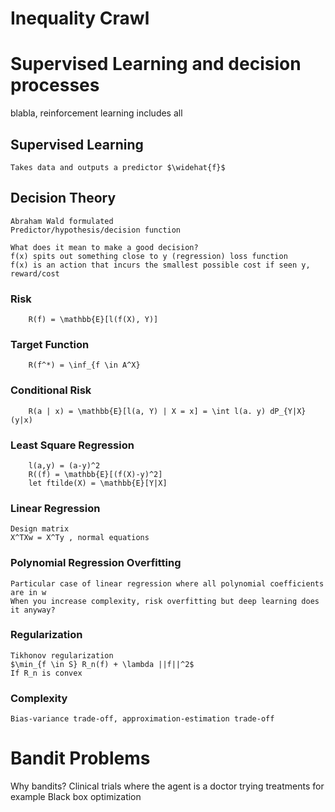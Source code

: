 # Inequality Crawl

# Supervised Learning and decision processes

blabla, reinforcement learning includes all

## Supervised Learning

	Takes data and outputs a predictor $\widehat{f}$
	
## Decision Theory
	Abraham Wald formulated
	Predictor/hypothesis/decision function
	
	What does it mean to make a good decision?
	f(x) spits out something close to y (regression) loss function
	f(x) is an action that incurs the smallest possible cost if seen y, reward/cost

### Risk

		R(f) = \mathbb{E}[l(f(X), Y)]
	
### Target Function
		
		R(f^*) = \inf_{f \in A^X}

### Conditional Risk
		
		R(a | x) = \mathbb{E}[l(a, Y) | X = x] = \int l(a. y) dP_{Y|X}(y|x)
		
### Least Square Regression

		l(a,y) = (a-y)^2
		R((f) = \mathbb{E}[(f(X)-y)^2]
		let ftilde(X) = \mathbb{E}[Y|X]

### Linear Regression
	
	Design matrix
	X^TXw = X^Ty , normal equations
	
### Polynomial Regression Overfitting

	Particular case of linear regression where all polynomial coefficients are in w
	When you increase complexity, risk overfitting but deep learning does it anyway?
	
### Regularization

	Tikhonov regularization
	$\min_{f \in S} R_n(f) + \lambda ||f||^2$
	If R_n is convex

### Complexity

	Bias-variance trade-off, approximation-estimation trade-off



# Bandit Problems

Why bandits? 
Clinical trials where the agent is a doctor trying treatments for example
Black box optimization







	
